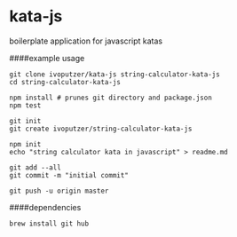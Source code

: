 kata-js
===
boilerplate application for javascript katas

####example usage
```
git clone ivoputzer/kata-js string-calculator-kata-js
cd string-calculator-kata-js

npm install # prunes git directory and package.json
npm test

git init
git create ivoputzer/string-calculator-kata-js

npm init
echo "string calculator kata in javascript" > readme.md

git add --all
git commit -m "initial commit"

git push -u origin master
```

####dependencies
```
brew install git hub
```
